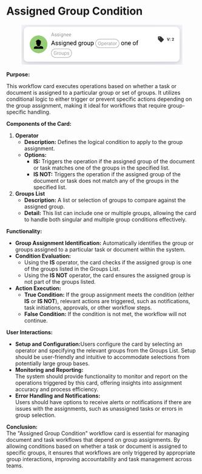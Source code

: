 # Assigned Group Condition

<figure><img src="../../../../.gitbook/assets/image (15) (1) (2).png" alt="" width="563"><figcaption></figcaption></figure>

**Purpose:**

This workflow card executes operations based on whether a task or document is assigned to a particular group or set of groups. It utilizes conditional logic to either trigger or prevent specific actions depending on the group assignment, making it ideal for workflows that require group-specific handling.

**Components of the Card:**

1. **Operator**
   * **Description:** Defines the logical condition to apply to the group assignment.
   * **Options:**
     * **IS:** Triggers the operation if the assigned group of the document or task matches one of the groups in the specified list.
     * **IS NOT:** Triggers the operation if the assigned group of the document or task does not match any of the groups in the specified list.
2. **Groups List**
   * **Description:** A list or selection of groups to compare against the assigned group.
   * **Detail:** This list can include one or multiple groups, allowing the card to handle both singular and multiple group conditions effectively.

**Functionality:**

* **Group Assignment Identification:** Automatically identifies the group or groups assigned to a particular task or document within the system.
* **Condition Evaluation:**
  * Using the **IS** operator, the card checks if the assigned group is one of the groups listed in the Groups List.
  * Using the **IS NOT** operator, the card ensures the assigned group is not part of the groups listed.
* **Action Execution:**
  * **True Condition:** If the group assignment meets the condition (either **IS** or **IS NOT**), relevant actions are triggered, such as notifications, task initiations, approvals, or other workflow steps.
  * **False Condition:**  If the condition is not met, the workflow will not continue.

**User Interactions:**

* **Setup and Configuration:**&#x55;sers configure the card by selecting an operator and specifying the relevant groups from the Groups List. Setup should be user-friendly and intuitive to accommodate selections from potentially large group bases.
* **Monitoring and Reporting:**\
  The system should provide functionality to monitor and report on the operations triggered by this card, offering insights into assignment accuracy and process efficiency.
* **Error Handling and Notifications:**\
  Users should have options to receive alerts or notifications if there are issues with the assignments, such as unassigned tasks or errors in group selection.

**Conclusion:**\
The "Assigned Group Condition" workflow card is essential for managing document and task workflows that depend on group assignments. By allowing conditions based on whether a task or document is assigned to specific groups, it ensures that workflows are only triggered by appropriate group interactions, improving accountability and task management across teams.

